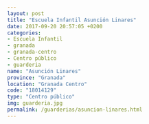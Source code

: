 ```yaml
---
layout: post
title: "Escuela Infantil Asunción Linares"
date: 2017-09-20 20:57:05 +0200
categories:
- Escuela Infantil
- granada
- granada-centro
- Centro público
- guarderia
name: "Asunción Linares"
province: "Granada"
location: "Granada Centro"
code: "18014129"
type: "Centro público"
img: guarderia.jpg
permalink: /guarderias/asuncion-linares.html
---
```

